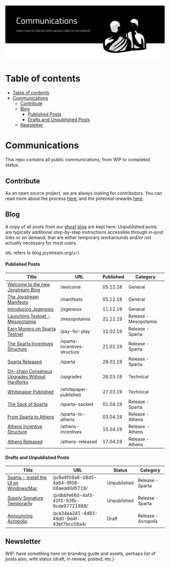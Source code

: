 <p align="center"><img src="communications.svg"></p>

# Table of contents
<!-- TOC START min:1 max:4 link:true asterisk:false update:true -->
- [Table of contents](#table-of-contents)
- [Communications](#communications)
  - [Contribute](#contribute)
  - [Blog](#blog)
      - [Published Posts](#published-posts)
      - [Drafts and Unpublished Posts](#drafts-and-unpublished-posts)
  - [Newsletter](#newsletter)
<!-- TOC END -->

# Communications

This repo contains all public communications, from WIP to completed status.


## Contribute

As an open source project, we are always looking for contributors. You can read more about the process [here](https://github.com/Joystream/joystream#contribute), and the potential rewards [here](https://github.com/Joystream/helpdesk#builders-and-bug-reporters).


## Blog

A copy of all posts from our [ghost](https://github.com/TryGhost/Ghost) [blog](https://blog.joystream.org/) are kept here. Unpublished posts are typically additional step-by-step instructions accessible through in-post links or on demand, that are either temporary workarounds and/or not actually necessary for most users.

`URL` refers to blog.joystream.org/`url`

#### Published Posts
| Title                                                                                                                                                                 | URL                           | Published         | Category              |
| ------------------------------------                                                                                                                                  |------------------------------ | ------------------| --------------        |
| [Welcome to the new Joystream Blog](https://github.com/Joystream/communications/tree/master/blog/welcome-to-the-new-joystream-blog)                                   | /welcome                      | 05.12.18          | General               |
| [The Joystream Manifesto](https://github.com/Joystream/communications/tree/master/blog/the-joystream-manifesto)                                                       | /manifesto                    | 05.12.18          | General               |
| [Introducing Jsgenesis](https://github.com/Joystream/communications/tree/master/blog/introducing-jsgenesis)                                                           | /jsgenesis                    | 11.12.19          | General               |
| [Launching Testnet - Mesopotamia](https://github.com/Joystream/communications/tree/master/blog/launching-testnet-mesopotamia)                                         | /mesopotamia                  | 21.12.19          | Release - Mesopotamia |
| [Earn Monero on Sparta Testnet](https://github.com/Joystream/communications/tree/master/blog/earn-monero-on-sparta-testnet)                                           | /pay-for-play                 | 12.02.19          | Release - Sparta      |
| [The Sparta Incentives Structure](https://github.com/Joystream/communications/tree/master/blog/the-sparta-incentive-structure)                                        | /sparta-incentives-structure  | 21.02.19          | Release - Sparta      |
| [Sparta Released](https://github.com/Joystream/communications/tree/master/blog/sparta-released)                                                                       | /sparta                       | 28.02.19          | Release - Sparta      |
| [On-chain Consensus Upgrades Without Hardforks](https://github.com/Joystream/communications/tree/master/blog/on-chain-consensus-upgrades-without-requiring-hardforks) | /upgrades                     | 26.03.19          | Technical             |
| [Whitepaper Published](https://github.com/Joystream/communications/tree/master/blog/whitepaper-published)                                                             | /whitepaper-published         | 27.03.19          | Technical             |
| [The Sack of Sparta](https://github.com/Joystream/communications/tree/master/blog/the-sack-of-sparta)                                                                 | /sparta-sacked                | 01.04.19          | Release - Sparta      |
| [From Sparta to Athens](https://github.com/Joystream/communications/tree/master/blog/from-sparta-to-athens)                                                           | /sparta-to-athens             | 03.04.19          | Release - Athens      |
| [Athens Incentive Structure](https://github.com/Joystream/communications/tree/master/blog/the-athens-incentive-structure)                                             | /athens-incentives            | 15.04.19          | Release - Athens      |
| [Athens Released](https://github.com/Joystream/communications/tree/master/blog/athens-released)                                                                       | /athens-released              | 17.04.19          | Release - Athens      |


#### Drafts and Unpublished Posts
| Title                                                                                                                                                      | URL                                      | Status            | Category              |
| ------------------------------------                                                                                                                       |------------------------------            | ------------------| --------------        |
| [Sparta - Install the UI on Windows/Mac](https://github.com/Joystream/communications/tree/master/blog/drafts-unpublished/sparta-ui)                        | /p/8e8f08a6-08d5-4a64-9f08-08aedd0d5719/ | Unpublished       | Release - Sparta      |
| [Supply Signature Temporarily](https://github.com/Joystream/communications/tree/master/blog/drafts-unpublished/supply-signature-temporarily)               | /p/dbbfe66d-4af3-42f3-93fb-9cde97721988/ | Unpublished       | Release - Sparta      |
| [Announcing Acropolis](https://github.com/Joystream/communications/tree/master/blog/drafts-unpublished/announcing-acropolis)                               | /p/a34ea341-4d93-49d0-9d4f-43bf7bcc06a4/ | Draft             | Release - Acropolis   |


## Newsletter

WIP: have something here on branding guide and assets, perhaps list of posts also, wiht status (draft, in review, posted, etc.)
